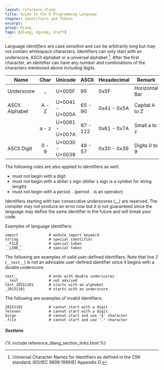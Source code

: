 ```yaml
---
layout: reference_dlang
title: Guide to the D Programming Language
chapter: Identifiers and Tokens
excerpt:
group: DLang
tags: [dlang, dguide, draft]
---
```


Language _identifiers_ are case sensitive and can be arbitrarily long but may not contain whitespace characters.
Identifiers can only start with an underscore, ASCII alphabet or a universal alphabet [^unialpha].
After the first character, an identifier can have any number and combinations of the characters mentioned above including digits.

| Name           | Char   | Unicode         | ASCII      | Hexadecimal | Remark |
|----------------|:------:|-----------------|------------|-------------|--------|
| Underscore     |  &#95; | U+005F          | 95         | 0x5F        | Horizontal Bar
| ASCII Alphabet |  A - Z | U+0041 - U+005A | 65  - 90   | 0x41 - 0x5A | Capital A to Z
|                |  a - z | U+0061 - U+007A | 97  - 122  | 0x61 - 0x7A | Small a to z
| ASCII Digit    |  0 - 9 | U+0030 - U+0039 | 48  - 57   | 0x30 - 0x39 | Digits 0 to 9

The following rules are also applied to identifiers as well:

* must not begin with a digit
* must not begin with a dollar `$` sign (dollar `$` sign is a symbol for string length)
* must not begin with a period `.` (period `.` is an operator)

Identifiers starting with two consecutive underscores (&#95;&#95;) are reserved.
The compiler may not produce an error now but it is not guaranteed since the language may define the same identifier in the future and will break your code.

Examples of language identifiers:

~~~
import              # module import keyword
string              # special identifier
__FILE__            # special token
__LINE__            # special token
~~~

The following are examples of valid user-defined identifiers.
Note that line 2 (`__test__`) is not an advisable user-defined identifier since it begins with a double underscore.

~~~
test__              # ends with double underscores
__test__            # not advised
test_20151101       # starts with an alphabet
_20151101           # starts with an underscore
~~~

The following are examples of invalid identifiers:

~~~
20151101            # cannot start with a digit
7eleven             # cannot start with a digit
$sign               # cannot start and use '$' character
.file               # cannot start and use '.' character
~~~

##### Sections

{% include reference_dlang_section_links.html %}



[^unialpha]: Universal Character Names for Identifiers as defined in the C99 standard, ISO/IEC 9899:1999(E) Appendix D.
